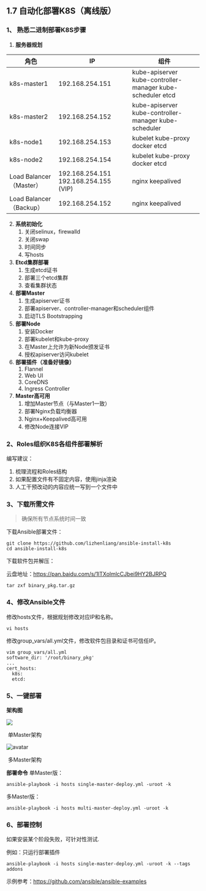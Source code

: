 ## 1.7 自动化部署K8S（离线版）

### 1、 熟悉二进制部署K8S步骤

1. **服务器规划**

| **角色**                | **IP**                                 | **组件**                                                     |
| ----------------------- | -------------------------------------- | ------------------------------------------------------------ |
| k8s-master1             | 192.168.254.151                        | kube-apiserver  kube-controller-manager  kube-scheduler  etcd |
| k8s-master2             | 192.168.254.152                        | kube-apiserver  kube-controller-manager  kube-scheduler      |
| k8s-node1               | 192.168.254.153                        | kubelet  kube-proxy  docker  etcd                            |
| k8s-node2               | 192.168.254.154                        | kubelet  kube-proxy  docker  etcd                            |
| Load Balancer（Master） | 192.168.254.151  192.168.254.155 (VIP) | nginx  keepalived                                            |
| Load Balancer（Backup） | 192.168.254.152                        | nginx keepalived                                             |

2. **系统初始化**
   1. 关闭selinux，firewalld
   2. 关闭swap
   3. 时间同步
   4. 写hosts
3. **Etcd集群部署**
   1. 生成etcd证书
   2. 部署三个etcd集群
   3. 查看集群状态
4. **部署Master**
   1. 生成apiserver证书
   2. 部署apiserver、controller-manager和scheduler组件
   3. 启动TLS Bootstrapping
5. **部署Node**
   1. 安装Docker
   2. 部署kubelet和kube-proxy
   3. 在Master上允许为新Node颁发证书
   4. 授权apiserver访问kubelet
6. **部署插件（准备好镜像）**
   1. Flannel
   2. Web UI
   3. CoreDNS
   4. Ingress Controller
7. **Master高可用**
   1. 增加Master节点（与Master1一致）
   2. 部署Nginx负载均衡器
   3. Nginx+Keepalived高可用
   4. 修改Node连接VIP                            


### 2、Roles组织K8S各组件部署解析

编写建议：

1. 梳理流程和Roles结构
2. 如果配置文件有不固定内容，使用jinja渲染
3. 人工干预改动的内容应统一写到一个文件中

### 3、下载所需文件

> 确保所有节点系统时间一致

下载Ansible部署文件：

```
git clone https://github.com/lizhenliang/ansible-install-k8s
cd ansible-install-k8s
```

下载软件包并解压：

云盘地址：https://pan.baidu.com/s/1lTXolmlcCJbei9HY2BJRPQ

```
tar zxf binary_pkg.tar.gz
```

### 4、修改Ansible文件

修改hosts文件，根据规划修改对应IP和名称。

```
vi hosts
```

修改group_vars/all.yml文件，修改软件包目录和证书可信任IP。

```
vim group_vars/all.yml
software_dir: '/root/binary_pkg'
...
cert_hosts:
  k8s:
  etcd:
```

### 5、一键部署

**架构图**

![](https://k8s-1252881505.cos.ap-beijing.myqcloud.com/k8s-2/single-master.jpg)

​																				单Master架构


![avatar](https://k8s-1252881505.cos.ap-beijing.myqcloud.com/k8s-2/multi-master.jpg)

​																					多Master架构

**部署命令**
单Master版：

```
ansible-playbook -i hosts single-master-deploy.yml -uroot -k
```

多Master版：

```
ansible-playbook -i hosts multi-master-deploy.yml -uroot -k
```

### 6、部署控制

如果安装某个阶段失败，可针对性测试.

例如：只运行部署插件

```
ansible-playbook -i hosts single-master-deploy.yml -uroot -k --tags addons
```



示例参考：https://github.com/ansible/ansible-examples

